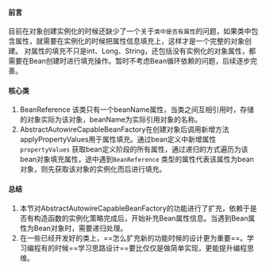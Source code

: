 #### 前言
目前在对象创建实例化的时候还缺少了一个关于`类中是否有属性`的问题，如果类中包含属性，就需要在实例化的时候把属性信息填充上，这样才是一个完整的对象创建。
对属性的填充不只是int、Long、String，还包括没有实例化的对象属性，都需要在Bean创建时进行填充操作。暂时不考虑Bean循环依赖的问题，后续逐步完善。

#### 核心类
1. BeanReference 该类只有一个beanName属性，当类之间互相引用时，存储的对象实际为该对象，beanName为实际引用对象的名称。
2. AbstractAutowireCapableBeanFactory在创建对象后调用新增方法applyPropertyValues用于属性填充。通过bean定义中新增属性`propertyValues` 获取bean定义阶段的所有属性，通过递归的方式遍历为该bean对象填充属性，途中遇到`BeanReference` 类型的属性代表该属性为bean对象，则先获取该对象的实例化而后进行填充。

#### 总结
1. 本节对AbstractAutowireCapableBeanFactory的功能进行了扩充，依赖于是否有构造函数的实例化策略完成后，开始补充Bean属性信息。当遇到Bean属性为Bean对象时，需要递归处理。
2. 在一些已经开发好的类上，==怎么扩充新的功能时候的设计更为重要==。学习编程有的时候==学习思路设计==要比仅仅是做简单实现，更能提升编程思维。